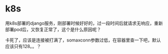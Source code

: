 # k8s



用k8s部署的django服务，刚部署时候好好的，过一段时间后就请求无响应，重新部署pod后，又恢复正常了，这个是什么原因呢？



卡死了，应该是连接被打满了，somaxconn参数过低，在容器里查一下吧，默认应该只有128。。？